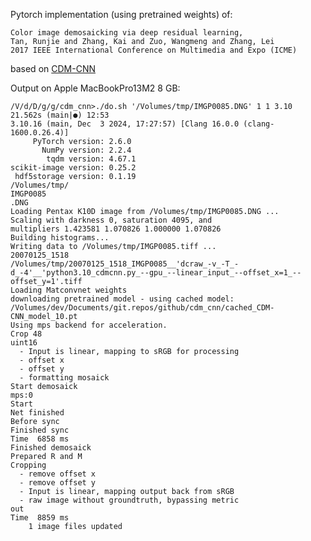 Pytorch implementation (using pretrained weights) of:

    Color image demosaicking via deep residual learning,
    Tan, Runjie and Zhang, Kai and Zuo, Wangmeng and Zhang, Lei
    2017 IEEE International Conference on Multimedia and Expo (ICME)

based on [CDM-CNN](https://github.com/csrjtan/CDM-CNN)



Output on Apple MacBookPro13M2 8 GB:
```
/V/d/D/g/g/cdm_cnn>./do.sh '/Volumes/tmp/IMGP0085.DNG' 1 1 3.10      21.562s (main|●) 12:53
3.10.16 (main, Dec  3 2024, 17:27:57) [Clang 16.0.0 (clang-1600.0.26.4)]
     PyTorch version: 2.6.0
       NumPy version: 2.2.4
        tqdm version: 4.67.1
scikit-image version: 0.25.2
 hdf5storage version: 0.1.19
/Volumes/tmp/
IMGP0085
.DNG
Loading Pentax K10D image from /Volumes/tmp/IMGP0085.DNG ...
Scaling with darkness 0, saturation 4095, and
multipliers 1.423581 1.070826 1.000000 1.070826
Building histograms...
Writing data to /Volumes/tmp/IMGP0085.tiff ...
20070125_1518
/Volumes/tmp/20070125_1518_IMGP0085__'dcraw_-v_-T_-d_-4'__'python3.10_cdmcnn.py_--gpu_--linear_input_--offset_x=1_--offset_y=1'.tiff
Loading Matconvnet weights
downloading pretrained model - using cached model: /Volumes/dev/Documents/git.repos/github/cdm_cnn/cached_CDM-CNN_model_10.pt
Using mps backend for acceleration.
Crop 48
uint16
  - Input is linear, mapping to sRGB for processing
  - offset x
  - offset y
  - formatting mosaick
Start demosaick
mps:0
Start
Net finished
Before sync
Finished sync
Time  6858 ms
Finished demosaick
Prepared R and M
Cropping
  - remove offset x
  - remove offset y
  - Input is linear, mapping output back from sRGB
  - raw image without groundtruth, bypassing metric
out
Time  8859 ms
    1 image files updated

```
